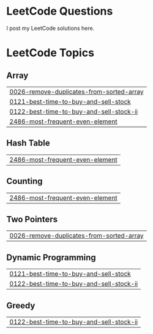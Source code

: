 # LeetCode Questions

I post my LeetCode solutions here.

<!---LeetCode Topics Start-->
# LeetCode Topics
## Array
|  |
| ------- |
| [0026-remove-duplicates-from-sorted-array](https://github.com/yashmishra12/LeetCode/tree/master/0026-remove-duplicates-from-sorted-array) |
| [0121-best-time-to-buy-and-sell-stock](https://github.com/yashmishra12/LeetCode/tree/master/0121-best-time-to-buy-and-sell-stock) |
| [0122-best-time-to-buy-and-sell-stock-ii](https://github.com/yashmishra12/LeetCode/tree/master/0122-best-time-to-buy-and-sell-stock-ii) |
| [2486-most-frequent-even-element](https://github.com/yashmishra12/LeetCode/tree/master/2486-most-frequent-even-element) |
## Hash Table
|  |
| ------- |
| [2486-most-frequent-even-element](https://github.com/yashmishra12/LeetCode/tree/master/2486-most-frequent-even-element) |
## Counting
|  |
| ------- |
| [2486-most-frequent-even-element](https://github.com/yashmishra12/LeetCode/tree/master/2486-most-frequent-even-element) |
## Two Pointers
|  |
| ------- |
| [0026-remove-duplicates-from-sorted-array](https://github.com/yashmishra12/LeetCode/tree/master/0026-remove-duplicates-from-sorted-array) |
## Dynamic Programming
|  |
| ------- |
| [0121-best-time-to-buy-and-sell-stock](https://github.com/yashmishra12/LeetCode/tree/master/0121-best-time-to-buy-and-sell-stock) |
| [0122-best-time-to-buy-and-sell-stock-ii](https://github.com/yashmishra12/LeetCode/tree/master/0122-best-time-to-buy-and-sell-stock-ii) |
## Greedy
|  |
| ------- |
| [0122-best-time-to-buy-and-sell-stock-ii](https://github.com/yashmishra12/LeetCode/tree/master/0122-best-time-to-buy-and-sell-stock-ii) |
<!---LeetCode Topics End-->